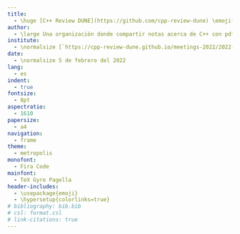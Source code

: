 ```yaml
---
title:
  - \huge [C++ Review DUNE](https://github.com/cpp-review-dune) \emoji{laptop}
author:
  - \large Una organización donde compartir notas acerca de C++ con pdfs escritos en \LaTeX.
institute:
  - \normalsize [`https://cpp-review-dune.github.io/meetings-2022/2022-01-22.pdf`](https://cpp-review-dune.github.io/meetings-2022/2022-01-22.pdf), sesión grabada en [`diode.zone`](https://cpp-review-dune.github.io/introductory-review/videos/zoom/meetings).
date:
  - \normalsize 5 de febrero del 2022
lang:
  - es
indent:
  - true
fontsize:
  - 8pt
aspectratio:
  - 1610
papersize:
  - a4
navigation:
  - frame
theme:
  - metropolis
monofont:
  - Fira Code
mainfont:
  - TeX Gyre Pagella
header-includes:
  - \usepackage{emoji}
  - \hypersetup{colorlinks=true}
# bibliography: bib.bib
# csl: format.csl
# link-citations: true
---
```

